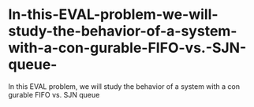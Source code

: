 # In-this-EVAL-problem-we-will-study-the-behavior-of-a-system-with-a-con-gurable-FIFO-vs.-SJN-queue-
In this EVAL problem, we will study the behavior of a system with a con gurable FIFO vs. SJN queue 

